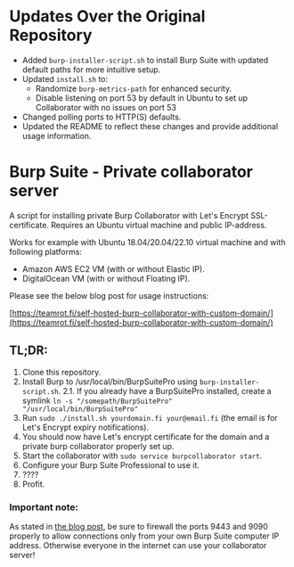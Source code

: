 # Updates Over the Original Repository
* Added `burp-installer-script.sh` to install Burp Suite with updated default paths for more intuitive setup.
* Updated `install.sh` to:
  - Randomize `burp-metrics-path` for enhanced security.
  - Disable listening on port 53 by default in Ubuntu to set up Collaborator with no issues on port 53
* Changed polling ports to HTTP(S) defaults.
* Updated the README to reflect these changes and provide additional usage information.

# Burp Suite - Private collaborator server

A script for installing private Burp Collaborator with Let's Encrypt SSL-certificate. Requires an Ubuntu virtual machine and public IP-address.

Works for example with Ubuntu 18.04/20.04/22.10 virtual machine and with following platforms:
- Amazon AWS EC2 VM (with or without Elastic IP).
- DigitalOcean VM (with or without Floating IP).

Please see the below blog post for usage instructions:

[https://teamrot.fi/self-hosted-burp-collaborator-with-custom-domain/](https://teamrot.fi/self-hosted-burp-collaborator-with-custom-domain/)

## TL;DR:

1. Clone this repository.
2. Install Burp to /usr/local/bin/BurpSuitePro using `burp-installer-script.sh`.
2.1. If you already have a BurpSuitePro installed, create a symlink `ln -s "/somepath/BurpSuitePro" "/usr/local/bin/BurpSuitePro"`
3. Run `sudo ./install.sh yourdomain.fi your@email.fi` (the email is for Let's Encrypt expiry notifications).
4. You should now have Let's encrypt certificate for the domain and a private burp collaborator properly set up.
5. Start the collaborator with `sudo service burpcollaborator start`.
6. Configure your Burp Suite Professional to use it.
7. ????
8. Profit.

### Important note:

As stated in [the blog post](https://teamrot.fi/self-hosted-burp-collaborator-with-custom-domain/), be sure to firewall the ports 9443 and 9090 properly to allow connections only from your own Burp Suite computer IP address. Otherwise everyone in the internet can use your collaborator server!
